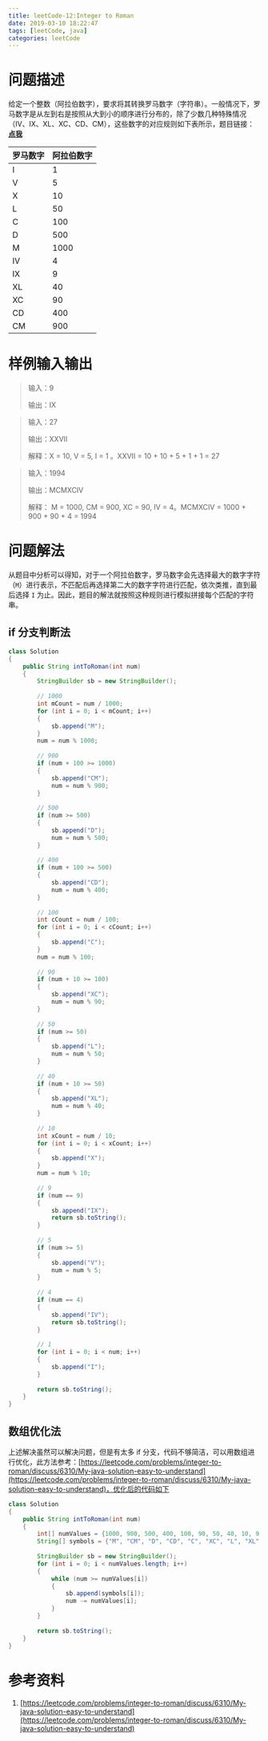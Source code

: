 ```yaml
---
title: leetCode-12:Integer to Roman
date: 2019-03-10 18:22:47
tags: [leetCode, java]
categories: leetCode
---
```


# 问题描述

给定一个整数（阿拉伯数字），要求将其转换罗马数字（字符串）。一般情况下，罗马数字是从左到右是按照从大到小的顺序进行分布的，除了少数几种特殊情况（IV、IX、XL、XC、CD、CM），这些数字的对应规则如下表所示，题目链接：**[点我](https://leetcode.com/problems/integer-to-roman/)**

<!-- more -->

| 罗马数字 | 阿拉伯数字 |
| -------- | ---------- |
| I        | 1          |
| V        | 5          |
| X        | 10         |
| L        | 50         |
| C        | 100        |
| D        | 500        |
| M        | 1000       |
| IV       | 4          |
| IX       | 9          |
| XL       | 40         |
| XC       | 90         |
| CD       | 400        |
| CM       | 900        |

# 样例输入输出

>输入：9
>
>输出：IX

> 输入：27
>
> 输出：XXVII
>
> 解释：X = 10, V = 5, I = 1 。XXVII = 10 + 10 + 5 + 1 + 1 = 27

> 输入：1994
>
> 输出：MCMXCIV
>
> 解释： M = 1000, CM = 900, XC = 90, IV = 4。MCMXCIV = 1000 + 900 + 90 + 4 = 1994

# 问题解法

从题目中分析可以得知，对于一个阿拉伯数字，罗马数字会先选择最大的数字字符（`M`）进行表示，不匹配后再选择第二大的数字字符进行匹配，依次类推，直到最后选择 `I` 为止。因此，题目的解法就按照这种规则进行模拟拼接每个匹配的字符串。

## if 分支判断法

```java
class Solution 
{
    public String intToRoman(int num) 
    {
        StringBuilder sb = new StringBuilder();
        
        // 1000
        int mCount = num / 1000;
        for (int i = 0; i < mCount; i++)
        {
            sb.append("M");
        }
        num = num % 1000;
        
        // 900
        if (num + 100 >= 1000)
        {
            sb.append("CM");
            num = num % 900;
        }
        
        // 500
        if (num >= 500)
        {
            sb.append("D");
            num = num % 500;
        }
        
        // 400
        if (num + 100 >= 500)
        {
            sb.append("CD");
            num = num % 400;
        }
        
        // 100
        int cCount = num / 100;
        for (int i = 0; i < cCount; i++)
        {
            sb.append("C");
        }
        num = num % 100;
        
        // 90
        if (num + 10 >= 100)
        {
            sb.append("XC");
            num = num % 90;
        }
        
        // 50
        if (num >= 50)
        {
            sb.append("L");
            num = num % 50;
        }
        
        // 40
        if (num + 10 >= 50)
        {
            sb.append("XL");
            num = num % 40;
        }
        
        // 10
        int xCount = num / 10;
        for (int i = 0; i < xCount; i++)
        {
            sb.append("X");
        }
        num = num % 10;
        
        // 9
        if (num == 9)
        {
            sb.append("IX");
            return sb.toString();
        }
        
        // 5
        if (num >= 5)
        {
            sb.append("V");
            num = num % 5;
        }
        
        // 4
        if (num == 4)
        {
            sb.append("IV");
            return sb.toString();
        }
        
        // 1
        for (int i = 0; i < num; i++)
        {
            sb.append("I");
        }
        
        return sb.toString();
    }
}
```

## 数组优化法

上述解决虽然可以解决问题，但是有太多 if 分支，代码不够简洁，可以用数组进行优化，此方法参考：[https://leetcode.com/problems/integer-to-roman/discuss/6310/My-java-solution-easy-to-understand](https://leetcode.com/problems/integer-to-roman/discuss/6310/My-java-solution-easy-to-understand)，优化后的代码如下

```java
class Solution 
{
    public String intToRoman(int num) 
    {
        int[] numValues = {1000, 900, 500, 400, 100, 90, 50, 40, 10, 9, 5, 4, 1};
        String[] symbols = {"M", "CM", "D", "CD", "C", "XC", "L", "XL", "X", "IX", "V", "IV", "I"};
        
        StringBuilder sb = new StringBuilder();
        for (int i = 0; i < numValues.length; i++)
        {
            while (num >= numValues[i])
            {
                sb.append(symbols[i]);
                num -= numValues[i];
            }
        }
        
        return sb.toString();
    }
}
```

# 参考资料

1. [https://leetcode.com/problems/integer-to-roman/discuss/6310/My-java-solution-easy-to-understand](https://leetcode.com/problems/integer-to-roman/discuss/6310/My-java-solution-easy-to-understand)

